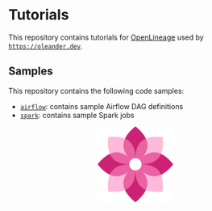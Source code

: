 # Tutorials

This repository contains tutorials for [OpenLineage](https://openlineage.io) used by [`https://oleander.dev`]( https://oleander.dev).

## Samples

This repository contains the following code samples:

* [`airflow`](https://github.com/OleanderHQ/tutorials/tree/main/airflow): contains sample Airflow DAG definitions
* [`spark`](https://github.com/OleanderHQ/tutorials/tree/main/spark): contains sample Spark jobs

<p align="center">
  <img src="https://github.com/OleanderHQ/assets/raw/main/oleander_logo.png" alt="Oleander Logo" width="150" />
</p>
